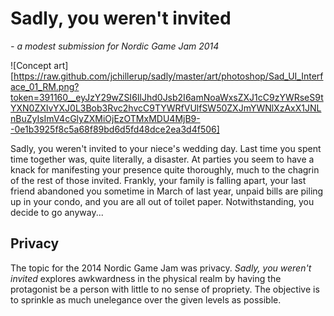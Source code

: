 Sadly, you weren't invited 
==========================
*- a modest submission for Nordic Game Jam 2014*

![Concept art][https://raw.github.com/jchillerup/sadly/master/art/photoshop/Sad_UI_Interface_01_RM.png?token=391160__eyJzY29wZSI6IlJhd0Jsb2I6amNoaWxsZXJ1cC9zYWRseS9tYXN0ZXIvYXJ0L3Bob3Rvc2hvcC9TYWRfVUlfSW50ZXJmYWNlXzAxX1JNLnBuZyIsImV4cGlyZXMiOjEzOTMxMDU4MjB9--0e1b3925f8c5a68f89bd6d5fd48dce2ea3d4f506]

Sadly, you weren't invited to your niece's wedding day. Last time you spent time together was, quite literally, a disaster. At parties you seem to have a knack for manifesting your presence quite thoroughly, much to the chagrin of the rest of those invited. Frankly, your family is falling apart, your last friend abandoned you sometime in March of last year, unpaid bills are piling up in your condo, and you are all out of toilet paper. Notwithstanding, you decide to go anyway...

Privacy
-------
The topic for the 2014 Nordic Game Jam was privacy. *Sadly, you weren't invited* explores awkwardness in the physical realm by having the protagonist be a person with little to no sense of propriety. The objective is to sprinkle as much unelegance over the given levels as possible.

